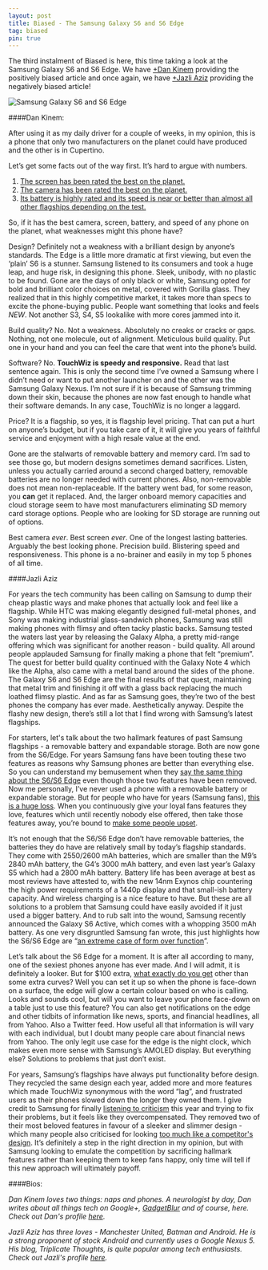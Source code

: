 ```yaml
---
layout: post
title: Biased - The Samsung Galaxy S6 and S6 Edge
tag: biased
pin: true
---
```


The third instalment of Biased is here, this time taking a look at the Samsung Galaxy S6 and S6 Edge. We have <a href="https://plus.google.com/104057523459738590274" target="_blank">+Dan Kinem</a> providing the positively biased article and once again, we have <a href="http://google.com/+JazliAziz" target="_blank">+Jazli Aziz</a> providing the negatively biased article!

![Samsung Galaxy S6 and S6 Edge](http://saky.in/images/samsung-galaxy-s6-and-s6-edge.jpg "Taken from Forbes")

####Dan Kinem:

After using it as my daily driver for a couple of weeks, in my opinion, this is a phone that only two manufacturers on the planet could have produced and the other is in Cupertino. 

Let’s get some facts out of the way first. It’s hard to argue with numbers.

1. <a href="http://www.displaymate.com/Galaxy_S6_ShootOut_1.htm" target="_blank">The screen has been rated the best on the planet.</a>
2. <a href="http://www.dxomark.com/Mobiles/Samsung-Galaxy-S6-Edge-review-Top-ranking-Smartphone-has-the-Edge" target="_blank">The camera has been rated the best on the planet.</a>
3. <a href="http://www.phonearena.com/phones/Samsung-Galaxy-S6_id8997/benchmarks" target="_blank">Its battery is highly rated and its speed is near or better than almost all other flagships depending on the test.</a>

So, if it has the best camera, screen, battery, and speed of any phone on the planet, what weaknesses might this phone have?

Design? Definitely not a weakness with a brilliant design by anyone’s standards. The Edge is a little more dramatic at first viewing, but even the ‘plain’ S6 is a stunner. Samsung listened to its consumers and took a huge leap, and huge risk, in designing this phone. Sleek, unibody, with no plastic to be found. Gone are the days of only black or white, Samsung opted for bold and brilliant color choices on metal, covered with Gorilla glass. They realized that in this highly competitive market, it takes more than specs to excite the phone-buying public. People want something that looks and feels *NEW*. Not another S3, S4, S5 lookalike with more cores jammed into it.

Build quality? No. Not a weakness. Absolutely no creaks or cracks or gaps. Nothing, not one molecule, out of alignment. Meticulous build quality. Put one in your hand and you can feel the care that went into the phone’s build.

Software? No. **TouchWiz is speedy and responsive.**  Read that last sentence again. This is only the second time I’ve owned a Samsung where I didn’t need or want to put another launcher on and the other was the Samsung Galaxy Nexus. I’m not sure if it is because of Samsung trimming down their skin, because the phones are now fast enough to handle what their software demands. In any case, TouchWiz is no longer a laggard. 

Price? It is a flagship, so yes, it is flagship level pricing. That can put a hurt on anyone’s budget, but if you take care of it, it will give you years of faithful service and enjoyment with a high resale value at the end. 

Gone are the stalwarts of removable battery and memory card. I’m sad to see those go, but modern designs sometimes demand sacrifices. Listen, unless you actually carried around a second charged battery, removable batteries are no longer needed with current phones. Also, non-removable does not mean non-replaceable. If the battery went bad, for some reason, you **can** get it replaced. And, the larger onboard memory capacities and cloud storage seem to have most manufacturers eliminating SD memory card storage options. People who are looking for SD storage are running out of options.

Best camera *ever*.  Best screen *ever*. One of the longest lasting batteries. Arguably the best looking phone. Precision build. Blistering speed and responsiveness. This phone is a no-brainer and easily in my top 5 phones of all time.

####Jazli Aziz

For years the tech community has been calling on Samsung to dump their cheap plastic ways and make phones that actually look and feel like a flagship. While HTC was making elegantly designed full-metal phones, and Sony was making industrial glass-sandwich phones, Samsung was still making phones with flimsy and often tacky plastic backs. Samsung tested the waters last year by releasing the Galaxy Alpha, a pretty mid-range offering which was significant for another reason - build quality. All around people applauded Samsung for finally making a phone that felt “premium”. The quest for better build quality continued with the Galaxy Note 4 which like the Alpha, also came with a metal band around the sides of the phone. The Galaxy S6 and S6 Edge are the final results of that quest, maintaining that metal trim and finishing it off with a glass back replacing the much loathed flimsy plastic. And as far as Samsung goes, they’re two of the best phones the company has ever made. Aesthetically anyway. Despite the flashy new design, there’s still a lot that I find wrong with Samsung’s latest flagships.

For starters, let's talk about the two hallmark features of past Samsung flagships - a removable battery and expandable storage. Both are now gone from the S6/Edge. For years Samsung fans have been touting these two features as reasons why Samsung phones are better than everything else. So you can understand my bemusement when they <a href="https://plus.google.com/+JazliAziz/posts/YBQGMDKBeMp" target="_blank">say the same thing about the S6/S6 Edge</a> even though those two features have been removed. Now me personally, I’ve never used a phone with a removable battery or expandable storage. But for people who have for years (Samsung fans), <a href="http://www.cnet.com/news/the-samsung-galaxy-s6-just-killed-two-of-my-favorite-android-features/" target="_blank">this is a huge loss</a>. When you continuously give your loyal fans features they love, features which until recently nobody else offered, then take those features away, you’re bound to <a href="http://fortune.com/2015/03/02/samsung-galaxy-s6/" target="_blank">make some people upset</a>.

It’s not enough that the S6/S6 Edge don’t have removable batteries, the batteries they do have are relatively small by today’s flagship standards. They come with 2550/2600 mAh batteries, which are smaller than the M9’s 2840 mAh battery, the G4’s 3000 mAh battery, and even last year’s Galaxy S5 which had a 2800 mAh battery. Battery life has been average at best as most reviews have attested to, with the new 14nm Exynos chip countering the high power requirements of a 1440p display and that small-ish battery capacity. And wireless charging is a nice feature to have. But these are all solutions to a problem that Samsung could have easily avoided if it just used a bigger battery. And to rub salt into the wound, Samsung recently announced the Galaxy S6 Active, which comes with a whopping 3500 mAh battery. As one very disgruntled Samsung fan wrote, this just highlights how the S6/S6 Edge are “<a href="http://www.sammobile.com/2015/06/09/the-galaxy-s6-actives-3500-mah-battery-is-an-insult-for-consumers-of-the-regular-galaxy-s6/" target="_blank">an extreme case of form over function</a>”.

Let’s talk about the S6 Edge for a moment. It is after all according to many, one of the sexiest phones anyone has ever made. And I will admit, it is definitely a looker. But for $100 extra, <a href="http://www.androidcentral.com/galaxy-s6-edge-heres-what-crazy-curved-display-can-do" target="_blank">what exactly do you get</a> other than some extra curves? Well you can set it up so when the phone is face-down on a surface, the edge will glow a certain colour based on who is calling. Looks and sounds cool, but will you want to leave your phone face-down on a table just to use this feature? You can also get notifications on the edge and other tidbits of information like news, sports, and financial headlines, all from Yahoo. Also a Twitter feed. How useful all that information is will vary with each individual, but I doubt many people care about financial news from Yahoo. The only legit use case for the edge is the night clock, which makes even more sense with Samsung’s AMOLED display. But everything else? Solutions to problems that just don’t exist. 

For years, Samsung’s flagships have always put functionality before design. They recycled the same design each year, added more and more features which made TouchWiz synonymous with the word “lag”, and frustrated users as their phones slowed down the longer they owned them. I give credit to Samsung for finally <a href="https://plus.google.com/+JazliAziz/posts/VAN1jwrtgqB" target="_blank">listening to criticism</a> this year and trying to fix their problems, but it feels like they overcompensated. They removed two of their most beloved features in favour of a sleeker and slimmer design - which many people also criticised for looking <a href="https://plus.google.com/+AlexanderMaxham/posts/NquWZEUwqog" target="_blank">too much like a competitor's design</a>. It’s definitely a step in the right direction in my opinion, but with Samsung looking to emulate the competition by sacrificing hallmark features rather than keeping them to keep fans happy, only time will tell if this new approach will ultimately payoff.

####Bios:

*Dan Kinem loves two things: naps and phones. A neurologist by day, Dan writes about all things tech on Google+, <a href="https://www.gadgetblur.com/" target="_blank">GadgetBlur</a> and of course, here. Check out Dan's profile <a href="https://plus.google.com/104057523459738590274" target="_blank">here</a>.*

*Jazli Aziz has three loves - Manchester United, Batman and Android. He is a strong proponent of stock Android and currently uses a Google Nexus 5. His blog, Triplicate Thoughts, is quite popular among tech enthusiasts. Check out Jazli's profile <a href="http://google.com/+JazliAziz" target="_blank">here</a>.*